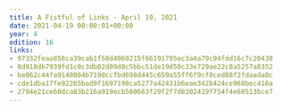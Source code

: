 ```yaml
---
title: A Fistful of Links - April 19, 2021
date: 2021-04-19 00:00:01+00:00
year: 4
edition: 16
links:
- 97332feaa858ca39cab1f58d4969215f66191795ec3a4a79c94fdd16c7c20438
- 8d918db7939fd1c0c3db02d09d8c5bbc51de19d50c33e729ae22c8a5257a8352
- be062c44fa9148084b7198ccfbd698d445c659a55ff6f9cf8ced88f2fdaada0c
- cde1dba17fe92265bad9f1697198ca5277a42431b6eae342b424ce968bec416a
- 2794e21ce60dca83b216a919ecb580663f29f2f7d8302419f754f4e60513bce7
---
```

